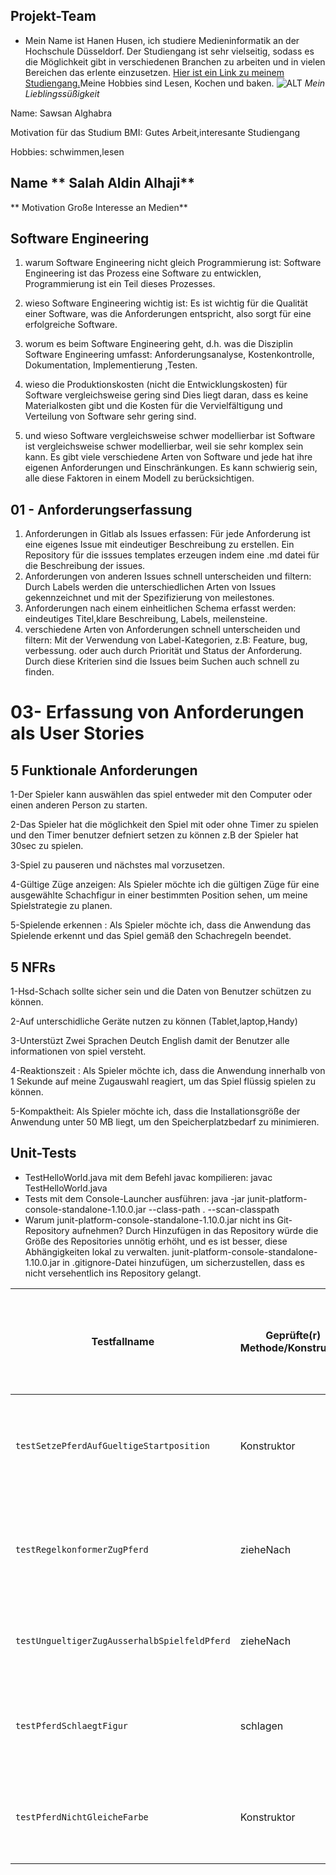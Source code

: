 ## Projekt-Team
- Mein Name ist Hanen Husen, ich studiere Medieninformatik an der Hochschule Düsseldorf. Der Studiengang ist sehr vielseitig, sodass es die Möglichkeit gibt in verschiedenen Branchen zu arbeiten und in vielen Bereichen das erlente einzusetzen. [Hier ist ein Link zu meinem Studiengang.](https://medien.hs-duesseldorf.de/studium/studiengaenge/bmi/Seiten/uebersicht.aspx)Meine Hobbies sind Lesen, Kochen und baken.
![ALT](Bild) *Mein Lieblingssüßigkeit*

Name: Sawsan Alghabra

Motivation für das Studium BMI: Gutes Arbeit,interesante Studiengang

Hobbies: schwimmen,lesen

## Name ** Salah Aldin Alhaji** 
** Motivation Große Interesse an Medien**
 

## Software Engineering
1. warum Software Engineering nicht gleich Programmierung ist: Software Engineering ist das Prozess eine Software zu entwicklen, Programmierung ist ein Teil dieses Prozesses.
2. wieso Software Engineering wichtig ist: Es ist wichtig für die Qualität einer Software, was die Anforderungen entspricht, also sorgt für eine erfolgreiche Software.
3. worum es beim Software Engineering geht, d.h. was die Disziplin Software Engineering umfasst: Anforderungsanalyse, Kostenkontrolle, Dokumentation, Implementierung ,Testen.
4. wieso die Produktionskosten (nicht die Entwicklungskosten) für Software vergleichsweise gering sind
Dies liegt daran, dass es keine Materialkosten gibt und die Kosten für die Vervielfältigung und Verteilung von Software sehr gering sind.

5. und wieso Software vergleichsweise schwer modellierbar ist
Software ist vergleichsweise schwer modellierbar, weil sie sehr komplex sein kann. Es gibt viele verschiedene Arten von Software und jede hat ihre eigenen Anforderungen und Einschränkungen. Es kann schwierig sein, alle diese Faktoren in einem Modell zu berücksichtigen.

## 01 - Anforderungserfassung 
1. Anforderungen in Gitlab als Issues erfassen: 
Für jede Anforderung ist eine eigenes Issue mit eindeutiger Beschreibung zu erstellen. Ein Repository für die isssues templates erzeugen indem eine .md datei für die Beschreibung der issues.
2. Anforderungen von anderen Issues schnell unterscheiden und filtern:
Durch Labels werden die unterschiedlichen Arten von Issues gekennzeichnet und mit der Spezifizierung von meilestones.
3. Anforderungen nach einem einheitlichen Schema erfasst werden: 
eindeutiges Titel,klare Beschreibung, Labels, meilensteine.
4. verschiedene Arten von Anforderungen schnell unterscheiden und filtern:
Mit der Verwendung von Label-Kategorien, z.B: Feature, bug, verbessung. oder auch durch Priorität und Status der Anforderung. Durch diese Kriterien sind die Issues beim Suchen auch schnell zu finden.

# 03- Erfassung von Anforderungen als User Stories
## 5 Funktionale Anforderungen

1-Der Spieler kann auswählen das spiel entweder mit den Computer oder einen anderen Person zu starten.

2-Das Spieler hat die möglichkeit den Spiel mit oder ohne Timer zu spielen und den Timer benutzer defniert setzen zu können z.B der Spieler hat 30sec zu spielen.

3-Spiel zu pauseren und nächstes mal vorzusetzen.

4-Gültige Züge anzeigen: Als Spieler möchte ich die gültigen Züge für eine ausgewählte Schachfigur in einer bestimmten Position sehen, um meine Spielstrategie zu planen.

5-Spielende erkennen : Als Spieler möchte ich, dass die Anwendung das Spielende erkennt und das Spiel gemäß den Schachregeln beendet.

## 5 NFRs

1-Hsd-Schach sollte sicher sein und die Daten von Benutzer schützen zu können.

2-Auf unterschidliche Geräte nutzen zu können (Tablet,laptop,Handy)

3-Unterstüzt Zwei Sprachen Deutch English damit der Benutzer alle informationen von spiel versteht.

4-Reaktionszeit : Als Spieler möchte ich, dass die Anwendung innerhalb von 1 Sekunde auf meine Zugauswahl reagiert, um das Spiel flüssig spielen zu können.

5-Kompaktheit: Als Spieler möchte ich, dass die Installationsgröße der Anwendung unter 50 MB liegt, um den Speicherplatzbedarf zu minimieren.

## Unit-Tests
- TestHelloWorld.java mit dem Befehl javac kompilieren: javac TestHelloWorld.java
- Tests mit dem Console-Launcher ausführen: java -jar junit-platform-console-standalone-1.10.0.jar --class-path . --scan-classpath
- Warum junit-platform-console-standalone-1.10.0.jar nicht ins Git-Repository aufnehmen? 
Durch Hinzufügen in das Repository würde die Größe des Repositories unnötig erhöht, und es ist besser, diese Abhängigkeiten lokal zu verwalten.
junit-platform-console-standalone-1.10.0.jar in .gitignore-Datei hinzufügen, um sicherzustellen, dass es nicht versehentlich ins Repository gelangt.

| Testfallname                              | Geprüfte(r) Methode/Konstruktor | Parameterwerte                   | Beschreibung des zu prüfenden Verhaltens                | Erwartetes Verhalten oder erwarteter Rückgabewert oder erwartetes Ereignis                         | Begründung für den konkreten Testfall                                                                   |
| ----------------------------------------- | --------------------------------- | --------------------------------- | ------------------------------------------------------- | ---------------------------------------------------------------------------------------------------- | ----------------------------------------------------------------------------------------------------------- |
| `testSetzePferdAufGueltigeStartposition`  | Konstruktor                      | Farbe: "Weiß", Startposition: "B1" | Überprüfen, ob das Pferd auf der angegebenen Startposition erstellt wird. | Pferd wird erstellt, und Position und Farbe stimmen mit den übergebenen Werten überein.          | Grundlegender Test, um sicherzustellen, dass das Pferd ordnungsgemäß erstellt wird.                        |
| `testRegelkonformerZugPferd`              | zieheNach                        | Zielposition: "C3"                | Überprüfen, ob das Pferd gemäß den Schachregeln regelkonform gezogen werden kann. | Pferd wird auf die neue Position verschoben, und der Status des Pferds wird aktualisiert.               | Sicherstellen, dass das Pferd sich ordnungsgemäß bewegen kann.                                               |
| `testUngueltigerZugAusserhalbSpielfeldPferd`   | zieheNach                        | Zielposition: "I9"                | Überprüfen, ob ein Zug außerhalb des Spielfelds abgelehnt wird. | Eine Ausnahme oder ein Fehler wird ausgelöst.                                                     | Sicherstellen, dass das Pferd nicht über die Grenzen des Schachbretts hinausgeht.                           |
| `testPferdSchlaegtFigur`                 | schlagen                         | Figur auf Zielposition                   | Überprüfen, ob das Pferd eine Figur auf der Zielposition schlagen kann. | Die Figur auf der Zielposition wird als geschlagen markiert.                                      | Überprüfen, ob das Pferd ordnungsgemäß auf Schlageaktionen reagieren kann.                                   |
| `testPferdNichtGleicheFarbe`             | Konstruktor                      | Farbe: "Weiß", Startposition: "G1" | Überprüfen, ob das Pferd mit einer Position der falschen Farbe nicht erstellt wird. | Eine Ausnahme oder ein Fehler wird ausgelöst.                                                     | Sicherstellen, dass das Pferd nicht mit einer Position der falschen Farbe erstellt wird.                 |


